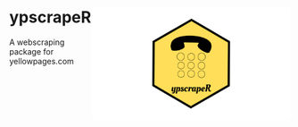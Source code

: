# ypscrapeR <a href='https://github.com/benyamindsmith/ypscrapeR/tree/master/'><img src='	Add a heading.png' align="right" height="200" /></a>

A webscraping package for yellowpages.com
